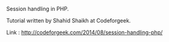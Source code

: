 Session handling in PHP.

Tutorial written by Shahid Shaikh at Codeforgeek.

Link : http://codeforgeek.com/2014/08/session-handling-php/
